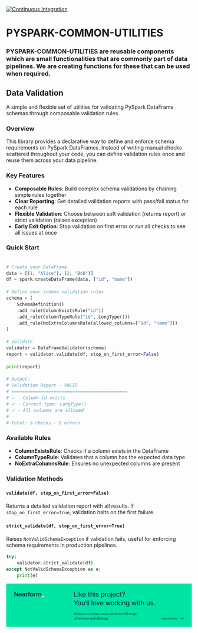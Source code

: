 [![Continuous Integration](https://github.com/nearform/pyspark-common-utilities/actions/workflows/ci.yml/badge.svg)](https://github.com/nearform/pyspark-common-utilities/actions/workflows/ci.yml)

# PYSPARK-COMMON-UTILITIES

### PYSPARK-COMMON-UTILITIES are reusable components which are small functionalities that are commonly part of data pipelines. We are creating functions for these that can be used when required.

## Data Validation

A simple and flexible set of utilities for validating PySpark DataFrame schemas through composable validation rules.

### Overview

This library provides a declarative way to define and enforce schema requirements on PySpark DataFrames. Instead of writing manual checks scattered throughout your code, you can define validation rules once and reuse them across your data pipeline.

### Key Features

- **Composable Rules**: Build complex schema validations by chaining simple rules together
- **Clear Reporting**: Get detailed validation reports with pass/fail status for each rule
- **Flexible Validation**: Choose between soft validation (returns report) or strict validation (raises exception)
- **Early Exit Option**: Stop validation on first error or run all checks to see all issues at once

### Quick Start

```python

# Create your DataFrame
data = [(1, "Alice"), (2, "Bob")]
df = spark.createDataFrame(data, ["id", "name"])

# Define your schema validation rules
schema = (
    SchemaDefinition()
    .add_rule(ColumnExistsRule("id"))
    .add_rule(ColumnTypeRule("id", LongType()))
    .add_rule(NoExtraColumnsRule(allowed_columns=["id", "name"]))
)

# Validate
validator = DataFrameValidator(schema)
report = validator.validate(df, stop_on_first_error=False)

print(report)

# Output:
# Validation Report - VALID
# ============================================
# ✓ - Column id exists
# ✓ - Correct type: LongType()
# ✓ - All columns are allowed
#
# Total: 3 checks - 0 errors
```

### Available Rules

- **ColumnExistsRule**: Checks if a column exists in the DataFrame
- **ColumnTypeRule**: Validates that a column has the expected data type
- **NoExtraColumnsRule**: Ensures no unexpected columns are present

### Validation Methods

#### `validate(df, stop_on_first_error=False)`
Returns a detailed validation report with all results.
If `stop_on_first_error=True`, validation halts on the first failure.

#### `strict_validate(df, stop_on_first_error=True)`
Raises `NotValidSchemaException` if validation fails, useful for enforcing schema requirements in production pipelines.

```python
try:
    validator.strict_validate(df)
except NotValidSchemaException as e:
    print(e)
```


[![banner](https://raw.githubusercontent.com/nearform/.github/refs/heads/master/assets/os-banner-green.svg)](https://www.nearform.com/contact/?utm_source=open-source&utm_medium=banner&utm_campaign=os-project-pages)
